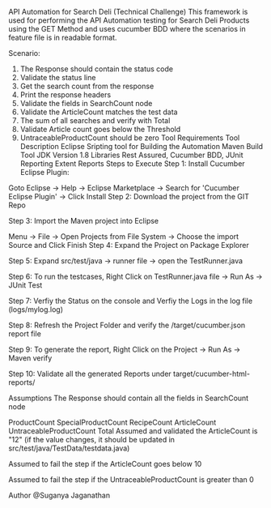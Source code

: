 API Automation for Search Deli (Technical Challenge)
This framework is used for performing the API Automation testing for Search Deli Products using the GET Method and uses cucumber BDD where the scenarios in feature file is in readable format.

Scenario: 
1. The Response should contain the status code
2. Validate the status line
3. Get the search count from the response
4. Print the response headers
5. Validate the fields in SearchCount node
6. Validate the ArticleCount matches the test data 
7. The sum of all searches and verify with Total
8. Validate Article count goes below the Threshold
9. UntraceableProductCount should be zero
Tool Requirements
Tool	Description
Eclipse	Sripting tool for Building the Automation
Maven	Build Tool
JDK	Version 1.8
Libraries	Rest Assured, Cucumber BDD, JUnit
Reporting	Extent Reports
Steps to Execute
Step 1: Install Cucumber Eclipse Plugin:

Goto Eclipse -> Help -> Eclipse Marketplace -> Search for 'Cucumber Eclipse Plugin' -> Click Install
Step 2: Download the project from the GIT Repo

Step 3: Import the Maven project into Eclipse

Menu -> File -> Open Projects from File System -> Choose the import Source and Click Finish
Step 4: Expand the Project on Package Explorer

Step 5: Expand src/test/java -> runner file -> open the TestRunner.java

Step 6: To run the testcases, Right Click on TestRunner.java file -> Run As -> JUnit Test

Step 7: Verfiy the Status on the console and Verfiy the Logs in the log file (logs/mylog.log)

Step 8: Refresh the Project Folder and verify the /target/cucumber.json report file

Step 9: To generate the report, Right Click on the Project -> Run As -> Maven verify

Step 10: Validate all the generated Reports under target/cucumber-html-reports/

Assumptions
The Response should contain all the fields in SearchCount node

ProductCount
SpecialProductCount
RecipeCount
ArticleCount
UntraceableProductCount
Total
Assumed and validated the ArticleCount is "12" (if the value changes, it should be updated in src/test/java/TestData/testdata.java)

Assumed to fail the step if the ArticleCount goes below 10

Assumed to fail the step if the UntraceableProductCount is greater than 0

Author
@Suganya Jaganathan

